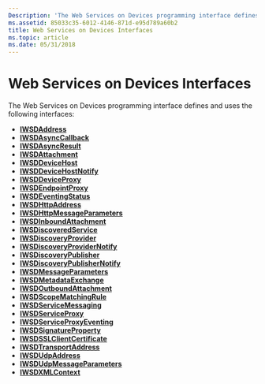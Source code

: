 ```yaml
---
Description: 'The Web Services on Devices programming interface defines and uses the following interfaces:'
ms.assetid: 85033c35-6012-4146-871d-e95d789a60b2
title: Web Services on Devices Interfaces
ms.topic: article
ms.date: 05/31/2018
---
```


# Web Services on Devices Interfaces

The Web Services on Devices programming interface defines and uses the following interfaces:

-   [**IWSDAddress**](/windows/desktop/api/Wsdbase/nn-wsdbase-iwsdaddress)
-   [**IWSDAsyncCallback**](/windows/desktop/api/WsdClient/nn-wsdclient-iwsdasynccallback)
-   [**IWSDAsyncResult**](/windows/desktop/api/WsdClient/nn-wsdclient-iwsdasyncresult)
-   [**IWSDAttachment**](https://msdn.microsoft.com/en-us/library/Aa385940(v=VS.85).aspx)
-   [**IWSDDeviceHost**](/windows/desktop/api/WsdHost/nn-wsdhost-iwsddevicehost)
-   [**IWSDDeviceHostNotify**](/windows/desktop/api/WsdHost/nn-wsdhost-iwsddevicehostnotify)
-   [**IWSDDeviceProxy**](/windows/desktop/api/WsdClient/nn-wsdclient-iwsddeviceproxy)
-   [**IWSDEndpointProxy**](/windows/desktop/api/WsdClient/nn-wsdclient-iwsdendpointproxy)
-   [**IWSDEventingStatus**](/windows/desktop/api/WsdClient/nn-wsdclient-iwsdeventingstatus)
-   [**IWSDHttpAddress**](/windows/desktop/api/Wsdbase/nn-wsdbase-iwsdhttpaddress)
-   [**IWSDHttpMessageParameters**](/windows/desktop/api/Wsdbase/nn-wsdbase-iwsdhttpmessageparameters)
-   [**IWSDInboundAttachment**](/windows/desktop/api/WsdAttachment/nn-wsdattachment-iwsdinboundattachment)
-   [**IWSDiscoveredService**](/windows/desktop/api/WsdDisco/nn-wsddisco-iwsdiscoveredservice)
-   [**IWSDiscoveryProvider**](/windows/desktop/api/WsdDisco/nn-wsddisco-iwsdiscoveryprovider)
-   [**IWSDiscoveryProviderNotify**](/windows/desktop/api/WsdDisco/nn-wsddisco-iwsdiscoveryprovidernotify)
-   [**IWSDiscoveryPublisher**](/windows/desktop/api/WsdDisco/nn-wsddisco-iwsdiscoverypublisher)
-   [**IWSDiscoveryPublisherNotify**](/windows/desktop/api/WsdDisco/nn-wsddisco-iwsdiscoverypublishernotify)
-   [**IWSDMessageParameters**](/windows/desktop/api/Wsdbase/nn-wsdbase-iwsdmessageparameters)
-   [**IWSDMetadataExchange**](/windows/desktop/api/WsdClient/nn-wsdclient-iwsdmetadataexchange)
-   [**IWSDOutboundAttachment**](/windows/desktop/api/WsdAttachment/nn-wsdattachment-iwsdoutboundattachment)
-   [**IWSDScopeMatchingRule**](/windows/desktop/api/WsdDisco/nn-wsddisco-iwsdscopematchingrule)
-   [**IWSDServiceMessaging**](/windows/desktop/api/wsdhost/nn-wsdhost-iwsdservicemessaging)
-   [**IWSDServiceProxy**](/windows/desktop/api/WsdClient/nn-wsdclient-iwsdserviceproxy)
-   [**IWSDServiceProxyEventing**](/windows/desktop/api/wsdclient/nn-wsdclient-iwsdserviceproxyeventing)
-   [**IWSDSignatureProperty**](/windows/desktop/api/Wsdbase/nn-wsdbase-iwsdsignatureproperty)
-   [**IWSDSSLClientCertificate**](/windows/desktop/api/Wsdbase/nn-wsdbase-iwsdsslclientcertificate)
-   [**IWSDTransportAddress**](/windows/desktop/api/Wsdbase/nn-wsdbase-iwsdtransportaddress)
-   [**IWSDUdpAddress**](/windows/desktop/api/Wsdbase/nn-wsdbase-iwsdudpaddress)
-   [**IWSDUdpMessageParameters**](/windows/desktop/api/Wsdbase/nn-wsdbase-iwsdudpmessageparameters)
-   [**IWSDXMLContext**](/windows/desktop/api/WsdXml/nn-wsdxml-iwsdxmlcontext)

 

 



